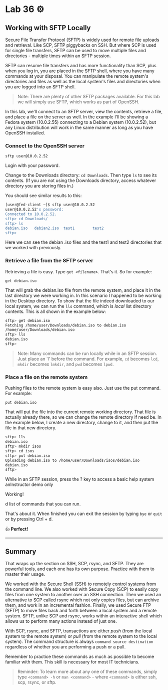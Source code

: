 # Lab 36 ⚙️

## Working with SFTP Locally

Secure File Transfer Protocol (SFTP) is widely used for remote file uploads and retrieval. Like SCP, SFTP piggybacks on SSH. But where SCP is used for single file transfers, SFTP can be used to move multiple files and directories - multiple times within an SFTP session. 

SFTP can resume file transfers and has more functionality than SCP, plus when you log in, you are placed in the SFTP shell, where you have many commands at your disposal. You can manipulate the remote system's directories and files as well as the local system's files and directories when you are logged into an SFTP shell. 

> Note: There are plenty of other SFTP packages available. For this lab we will simply use SFTP, which works as part of OpenSSH. 

In this lab, we'll connect to an SFTP server, view the contents, retrieve a file, and place a file on the server as well. In the example I'll be showing a Fedora system (10.0.2.55) connecting to a Debian system (10.0.2.52), but any Linux distribution will work in the same manner as long as you have OpenSSH installed. 

### Connect to the OpenSSH server

`sftp user@10.0.2.52` 

Login with your password.

Change to the Downloads directory: `cd Downloads`. Then type `ls` to see its contents. (If you are not using the Downloads directory, access whatever directory you are storing files in.)

You should see similar results to this:

```bash
[user@fed-client ~]$ sftp user@10.0.2.52
user@10.0.2.52's password: 
Connected to 10.0.2.52.
sftp> cd Downloads/
sftp> ls
debian.iso   debian2.iso  test1        test2        
sftp> 
```

Here we can see the debian .iso files and the test1 and test2 directories that we worked with previously. 

### Retrieve a file from the SFTP server

Retrieving a file is easy. Type `get <filename>`. That's it. So for example:

`get debian.iso`

That will grab the debian.iso file from the remote system, and place it in the last directory we were working in. In this scenario I happened to be working in the Desktop directory. To show that the file indeed downloaded to our local system, we can run the `lls` command, which is *local* list directory contents. This is all shown in the example below:

```bash
sftp> get debian.iso
Fetching /home/user/Downloads/debian.iso to debian.iso
/home/user/Downloads/debian.iso                                                                       100%  336MB 210.8MB/s   00:01    
sftp> lls
debian.iso
sftp> 
```

> Note:	Many commands can be run locally while in an SFTP session. Just place an 'l' before the command. For example, `cd` becomes `lcd`, `mkdir` becomes `lmkdir`, and `pwd` becomes `lpwd`. 

### Place a file on the remote system

Pushing files to the remote system is easy also. Just use the put command. For example:

`put debian.iso`

That will put the file into the current remote working directory. That file is actually already there, so we can change the remote directory if need be. In the example below, I create a new directory, change to it, and then put the file in that new directory.

```bash
sftp> lls
debian.iso
sftp> mkdir isos
sftp> cd isos
sftp> put debian.iso
Uploading debian.iso to /home/user/Downloads/isos/debian.iso
debian.iso                                                                                            100%  336MB 252.8MB/s   00:01    
sftp> 
```

While in an SFTP session, press the ? key to access a basic help system anInstructor demo only 


Working!


d list of commands that you can run. 

That's about it. When finished you can exit the session by typing `bye` or `quit` or by pressing Ctrl + d. 

👍 **Perfect!**
  
---

## Summary
	
That wraps up the section on SSH, SCP, rsync, and SFTP. They are powerful tools, and each one has its own purpose. Practice with them to master their usage. 

We worked with the Secure Shell (SSH) to remotely control systems from the command line. We also worked with Secure Copy (SCP) to easily copy files from one system to another over an SSH connection. Then we used an alternative to SCP called rsync which not only copies files, but can archive them, and work in an incremental fashion. Finally, we used Secure FTP (SFTP) to move files back and forth between a local system and a remote system. SFTP, unlike SCP and rsync, works within an interactive shell which allows us to perform many actions instead of just one. 

With SCP, rsync, and SFTP, transactions are either *push* (from the local system to the remote system) or *pull* (from the remote system to the local system). The command structure is always `command source destination` regardless of whether you are performing a push or a pull. 

Remember to practice these commands as much as possible to become familiar with them. This skill is necessary for most IT technicians. 

> Reminder: To learn more about any one of these commands, simply type `<command> -h` or `man <command>` - where `<command>` is either ssh, scp, rsync, or sftp. 


